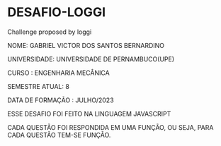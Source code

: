 # DESAFIO-LOGGI
Challenge proposed by loggi 


NOME: GABRIEL VICTOR DOS SANTOS BERNARDINO 

UNIVERSIDADE: UNIVERSIDADE DE PERNAMBUCO(UPE)

CURSO : ENGENHARIA MECÂNICA 

SEMESTRE ATUAL: 8

DATA DE FORMAÇÃO : JULHO/2023


ESSE DESAFIO FOI FEITO NA LINGUAGEM JAVASCRIPT 

CADA QUESTÃO FOI RESPONDIDA  EM UMA FUNÇÃO, OU SEJA, PARA CADA QUESTÃO TEM-SE FUNÇÃO. 
